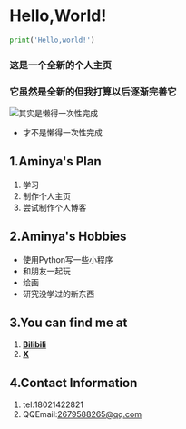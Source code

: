 # **Hello,World!**
```python
print('Hello,world!')
```
### 这是一个全新的个人主页
### 它虽然是全新的但我打算以后逐渐完善它          
![其实是懒得一次性完成](https://i2.hdslb.com/bfs/face/e0edeabd3db870247f770caa3d3301ef6ac8dbe7.jpg@150w_150h.jpg)
- 才不是懒得一次性完成
## **1.Aminya's Plan**
1. 学习
2. 制作个人主页
3. 尝试制作个人博客
## **2.Aminya's Hobbies**
- 使用Python写一些小程序
- 和朋友一起玩
- 绘画
- 研究没学过的新东西
## **3.You can find me at**
1. **[Bilibili](https://space.bilibili.com/1331353550)**
2. **[X](https://x.com/___Aminya___)**
## **4.Contact Information**
1. tel:18021422821
2. QQEmail:2679588265@qq.com
